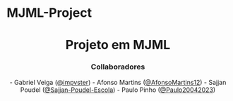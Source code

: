 # MJML-Project

<html>
<div align="center">
  <h1>Projeto em MJML</h1>
 </div>
 
 <div align="center">
  <h3>Collaboradores</h3>
   - Gabriel Veiga (<a href="https://github.com/impvster">@impvster</a>)
 - Afonso Martins (<a href="https://github.com/AfonsoMartins12">@AfonsoMartins12</a>)
 - Sajjan Poudel (<a href="https://github.com/sajjan-poudel-escola">@Sajjan-Poudel-Escola</a>)
 - Paulo Pinho (<a href="https://github.com/Paulo20042023">@Paulo20042023</a>)
  </div>
</html>



